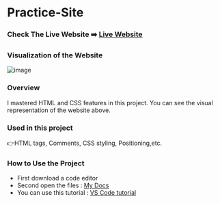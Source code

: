 # Practice-Site

### Check The Live Website ➡️ [Live Website](https://sekunev.github.io/Projects/15_Flex_grid/)


### Visualization of the Website
![image](https://user-images.githubusercontent.com/101554737/186715778-d8f526fb-7b32-43cb-8fe6-e348c6f5a29a.png)


### Overview
I mastered HTML and CSS features in this project. You can see the visual representation of the website above.

### Used in this project
👉HTML tags, Comments, CSS styling, Positioning,etc.

### How to Use the Project
+ First download a code editor
+ Second open the files : [My Docs](https://github.com/Sekunev/Projects/tree/main/15_Flex_grid)
+ You can use this tutorial : [VS Code tutorial](https://www.youtube.com/watch?v=fJEbVCrEMSE)

